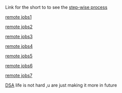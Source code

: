 Link for the short to to see the [step-wise process](https://www.instagram.com/reel/ClC1FqsjFgb/?igshid=NDk5N2NlZjQ=)

[remote jobs1](remoteok.com)

[remote jobs2](justremote.co)

[remote jobs3](angel.co)

[remote jobs4](weworkremotely.com)

[remote jobs5](hired.com)

[remote jobs6](flexjobs.com)

[remote jobs7](jobspresso.co)

[DSA](https://devrahul.in/2022/11/roadmap-of-dsa-in-one-twenty-days/)
life is not hard ,u are just making it more in future

